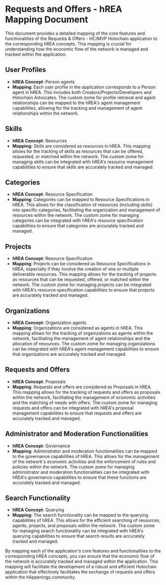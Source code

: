 # Requests and Offers - hREA Mapping Document

This document provides a detailed mapping of the core features and functionalities of the Requests & Offers - HC/MVP Holochain application to the corresponding hREA concepts. This mapping is crucial for understanding how the economic flow of the network is managed and tracked within the application.

## User Profiles

- **hREA Concept**: Person agents
- **Mapping**: Each user profile in the application corresponds to a Person agent in hREA. This includes both Creators/Projects/Developers and Holochain Advocates. The custom zome for profile retrieval and agent relationships can be mapped to the hREA's agent management capabilities, allowing for the tracking and management of agent relationships within the network.

## Skills

- **hREA Concept**: Resources
- **Mapping**: Skills are considered as resources in hREA. This mapping allows for the tracking of skills as resources that can be offered, requested, or matched within the network. The custom zome for managing skills can be integrated with hREA's resource management capabilities to ensure that skills are accurately tracked and managed.

## Categories

- **hREA Concept**: Resource Specification
- **Mapping**: Categories can be mapped to Resource Specifications in hREA. This allows for the classification of resources (including skills) into specific categories, facilitating the organization and management of resources within the network. The custom zome for managing categories can be integrated with hREA's resource specification capabilities to ensure that categories are accurately tracked and managed.

## Projects

- **hREA Concept**: Resource Specification
- **Mapping**: Projects can be considered as Resource Specifications in hREA, especially if they involve the creation of one or multiple deliverable resources. This mapping allows for the tracking of projects as resources that can be requested, offered, or matched within the network. The custom zome for managing projects can be integrated with hREA's resource specification capabilities to ensure that projects are accurately tracked and managed.

## Organizations

- **hREA Concept**: Organization agents
- **Mapping**: Organizations are considered as agents in hREA. This mapping allows for the tracking of organizations as agents within the network, facilitating the management of agent relationships and the allocation of resources. The custom zome for managing organizations can be integrated with hREA's agent management capabilities to ensure that organizations are accurately tracked and managed.

## Requests and Offers

- **hREA Concept**: Proposals
- **Mapping**: Requests and offers are considered as Proposals in hREA. This mapping allows for the tracking of requests and offers as proposals within the network, facilitating the management of economic activities and the matching of needs with offers. The custom zome for managing requests and offers can be integrated with hREA's proposal management capabilities to ensure that requests and offers are accurately tracked and managed.

## Administrator and Moderation Functionalities

- **hREA Concept**: Governance
- **Mapping**: Administrator and moderation functionalities can be mapped to the governance capabilities of hREA. This allows for the management of the network's economic activities and the enforcement of rules and policies within the network. The custom zome for managing administrator and moderation functionalities can be integrated with hREA's governance capabilities to ensure that these functions are accurately tracked and managed.

## Search Functionality

- **hREA Concept**: Querying
- **Mapping**: The search functionality can be mapped to the querying capabilities of hREA. This allows for the efficient searching of resources, agents, projects, and proposals within the network. The custom zome for managing search functionality can be integrated with hREA's querying capabilities to ensure that search results are accurately tracked and managed.

By mapping each of the application's core features and functionalities to the corresponding hREA concepts, you can ensure that the economic flow of the network is accurately tracked and managed within the application. This mapping will facilitate the development of a robust and efficient Holochain application that effectively facilitates the exchange of requests and offers within the hAppenings.community.
